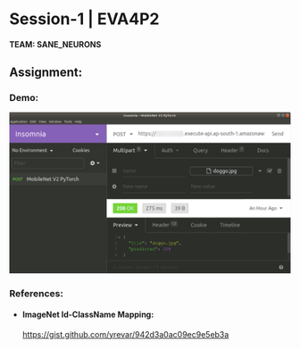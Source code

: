 # Session-1 | EVA4P2
#### TEAM: SANE_NEURONS
## Assignment:

### Demo:
![MobileNetV2 Output](https://github.com/saneneurons/eva4p2/blob/master/Session-1/MobileNetV2%20Classification%20Output.png)

### References:
- #### ImageNet Id-ClassName Mapping:
  https://gist.github.com/yrevar/942d3a0ac09ec9e5eb3a


